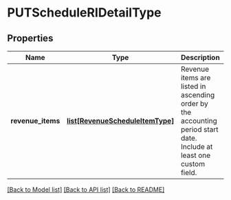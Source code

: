 # PUTScheduleRIDetailType

## Properties
Name | Type | Description | Notes
------------ | ------------- | ------------- | -------------
**revenue_items** | [**list[RevenueScheduleItemType]**](RevenueScheduleItemType.md) | Revenue items are listed in ascending order by the accounting period start date.  Include at least one custom field.  | 

[[Back to Model list]](../README.md#documentation-for-models) [[Back to API list]](../README.md#documentation-for-api-endpoints) [[Back to README]](../README.md)

